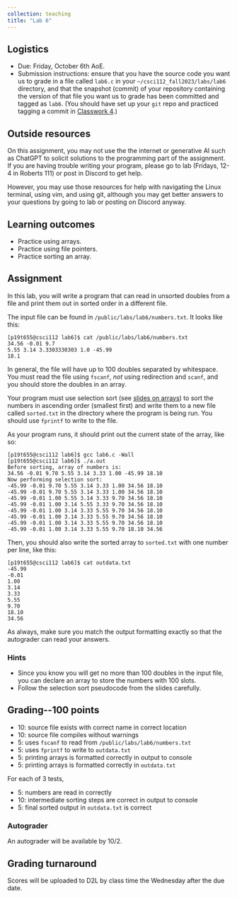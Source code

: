 ```yaml
---
collection: teaching
title: "Lab 6"
---
```


## Logistics
* Due: Friday, October 6th AoE.
* Submission instructions: ensure that you have the source code you want us to
	grade in a file called `lab6.c` in your `~/csci112_fall2023/labs/lab6`
	directory, and that the snapshot (commit) of your repository containing the version of that file you want us to grade has been committed and
	tagged as `lab6`. (You should have set up your `git` repo and practiced tagging a commit in [Classwork 4](https://lgw2.github.io/teaching/csci112-fall-2023/classwork/classwork4/).)

## Outside resources

On this assignment, you may not use the the internet or generative AI such as
ChatGPT to solicit solutions to the programming part of the assignment. If you
are having trouble writing your program, please go to lab (Fridays, 12-4 in
Roberts 111) or post in Discord to
get help.

However, you may use those resources for help with navigating the Linux
terminal, using vim, and using git, although you may get better answers to your
questions by going to lab or posting on Discord anyway.

## Learning outcomes
* Practice using arrays.
* Practice using file pointers.
* Practice sorting an array.

## Assignment

In this lab, you will write a program that can read in unsorted doubles from a file and print them
out in sorted order in a different file.

The input file can be found in `/public/labs/lab6/numbers.txt`. It looks like this:

```
[p19t655@csci112 lab6]$ cat /public/labs/lab6/numbers.txt
34.56 -0.01 9.7
5.55 3.14 3.3303330303 1.0 -45.99
18.1
```

In general, the file will have up to 100 doubles separated by whitespace. You must
read the file using `fscanf`, *not* using redirection and `scanf`, and you
should store the doubles in an array.

Your program must use selection sort (see [slides on arrays](https://lgw2.github.io/teaching/csci112-fall-2023/lectures/Chapter7.pdf)) to sort the numbers in ascending order (smallest first) and
write them to a new file called `sorted.txt` in the directory where the program
is being run. You should use `fprintf` to write to the file.

As your program runs, it should print out the current state of
the array, like so:

```
[p19t655@csci112 lab6]$ gcc lab6.c -Wall
[p19t655@csci112 lab6]$ ./a.out
Before sorting, array of numbers is:
34.56 -0.01 9.70 5.55 3.14 3.33 1.00 -45.99 18.10
Now performing selection sort:
-45.99 -0.01 9.70 5.55 3.14 3.33 1.00 34.56 18.10
-45.99 -0.01 9.70 5.55 3.14 3.33 1.00 34.56 18.10
-45.99 -0.01 1.00 5.55 3.14 3.33 9.70 34.56 18.10
-45.99 -0.01 1.00 3.14 5.55 3.33 9.70 34.56 18.10
-45.99 -0.01 1.00 3.14 3.33 5.55 9.70 34.56 18.10
-45.99 -0.01 1.00 3.14 3.33 5.55 9.70 34.56 18.10
-45.99 -0.01 1.00 3.14 3.33 5.55 9.70 34.56 18.10
-45.99 -0.01 1.00 3.14 3.33 5.55 9.70 18.10 34.56
```

Then, you should also write the sorted array to `sorted.txt` with one number
per line, like this:

```
[p19t655@csci112 lab6]$ cat outdata.txt
-45.99
-0.01
1.00
3.14
3.33
5.55
9.70
18.10
34.56
```

As always, make sure you match the output formatting exactly so that the
autograder can read your answers.

### Hints

* Since you know you will get no more than 100 doubles in the input file, you
	can declare an array to store the numbers with 100 slots.
* Follow the selection sort pseudocode from the slides carefully.

## Grading--100 points

* 10: source file exists with correct name in correct location
* 10: source file compiles without warnings
* 5: uses `fscanf` to read from `/public/labs/lab6/numbers.txt`
* 5: uses `fprintf` to write to `outdata.txt`
* 5: printing arrays is formatted correctly in output to console
* 5: printing arrays is formatted correctly in `outdata.txt`

For each of 3 tests,

* 5: numbers are read in correctly
* 10: intermediate sorting steps are correct in output to console
* 5: final sorted output in `outdata.txt` is correct

### Autograder

An autograder will be available by 10/2.

## Grading turnaround
Scores will be uploaded to D2L by class time the Wednesday after the due date.
